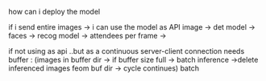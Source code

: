 how can i deploy the model

if i send entire images 
 -> i can use the model as API 
	 image -> det model -> faces -> recog model -> attendees per frame -> 


if not using as api ..but as a continuous server-client connection
needs buffer : (images in buffer dir -> if buffer size full -> batch inference ->delete inferenced images feom buf dir -> cycle continues)
batch